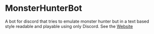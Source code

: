 # MonsterHunterBot
A bot for discord that tries to emulate monster hunter but in a text based style readable and playable using only Discord.
See the [Website](https://theavonian.github.io/MonsterHunterBot/)

